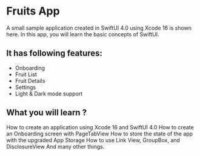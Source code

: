 # Fruits App

A small sample application created in SwiftUI 4.0 using Xcode 16 is shown here. In this app, you will learn the basic concepts of SwiftUI.

## It has following features: ##

* Onboarding
* Fruit List
* Fruit Details
* Settings
* Light & Dark mode support

## What you will learn ? ##

How to create an application using Xcode 16 and SwiftUI 4.0
How to create an Onboarding screen with PageTabView
How to store the state of the app with the upgraded App Storage
How to use Link View, GroupBox, and DisclosureView
And many other things.

